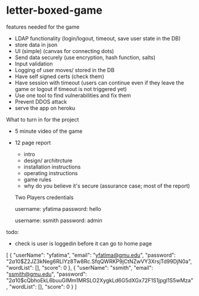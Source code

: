 # letter-boxed-game

features needed for the game

- LDAP functionality (login/logout, timeout, save user state in the DB)
- store data in json
- UI (simple) (canvas for connecting dots)
- Send data securely (use encryption, hash function, salts)
- Input validation
- Logging of user moves/ stored in the DB
- Have self signed certs (check them)
- Have session with timeout (users can continue even if they leave the game or logout if timeout is not triggered yet)
- Use one tool to find vulnerabilities and fix them
- Prevent DDOS attack
- serve the app on heroku

What to turn in for the project

- 5 minute video of the game
- 12 page report
    - intro
    - design/ architrcture
    - installation instructions
    - operating instructions
    - game rules
    - why do you believe it's secure (assurance case; most of the report)


    Two Players credentials

    username: yfatima
    password: hello

    username: ssmith
    password: admin


todo:

- check is user is loggedin before it can go to home page

[
    {
        "userName": "yfatima",
        "email": "yfatima@gmu.edu",
        "password": "$2a$10$Z2JZ3kNeg6RLIYz8Tw8Rc.SfqQWRKP9jCtNZwVY3XrsjTd99DjN0a",
        "wordList": [],
        "score": 0
    },
    {
        "userName": "ssmith",
        "email": "ssmith@gmu.edu",
        "password": "$2a$10$cQbhoEkL6buuGIMm1MRSLO2XygkLd6G5dXGx72F1S1jpgl1S5wMza",
        "wordList": [],
        "score": 0
    }
]
